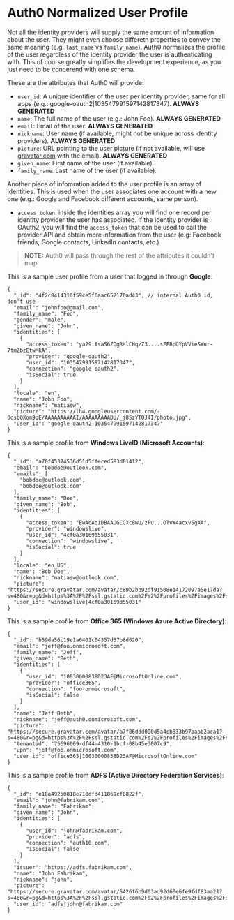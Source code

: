 # Auth0 Normalized User Profile

Not all the identity providers will supply the same amount of information about the user. They might even choose differetn properties to convey the same meaning (e.g. `last_name` vs `family_name`). Auth0 normalizes the profile of the user regardless of the identity provider the user is authenticating with. This of course greatly simplifies the development experience, as you just need to be concerend with one schema. 

These are the attributes that Auth0 will provide:

* `user_id`: A unique identifier of the user per identity provider, same for all apps (e.g.: google-oauth2|103547991597142817347). **ALWAYS GENERATED**
* `name`: The full name of the user (e.g.: John Foo). **ALWAYS GENERATED**
* `email`: Email of the user. **ALWAYS GENERATED**
* `nickname`: User name (if available, might not be unique across identity providers). **ALWAYS GENERATED**
* `picture`: URL pointing to the user picture (if not available, will use [gravatar.com](http://gravatar.com) with the email). **ALWAYS GENERATED**
* `given_name`: First name of the user (if available).
* `family_name`: Last name of the user (if available).

Another piece of infomration added to the user profile is an array of identities. This is used when the user associates one account with a new one (e.g.: Google and Facebook different accounts, same person).

* `access_token`: inside the identities array you will find one record per identity provider the user has associated. If the identity provider is OAuth2, you will find the `access_token` that can be used to call the provider API and obtain more information from the user (e.g: Facebook friends, Google contacts, LinkedIn contacts, etc.)

> **NOTE:** Auth0 will pass through the rest of the attributes it couldn't map.

This is a sample user profile from a user that logged in through **Google**:

```
{
  "_id": "4f2c8414310f59ce5f6aac652170ad43", // internal Auth0 id, don't use
  "email": "johnfoo@gmail.com",
  "family_name": "Foo",
  "gender": "male",
  "given_name": "John",
  "identities": [
    {
      "access_token": "ya29.AsaS6ZQgRHlCHqzZ3....sFFBpQYpVVieSWur-7tmZbzEtwMkA",
      "provider": "google-oauth2",
      "user_id": "103547991597142817347",
      "connection": "google-oauth2",
      "isSocial": true
    }
  ],
  "locale": "en",
  "name": "John Foo",
  "nickname": "matiasw",
  "picture": "https://lh4.googleusercontent.com/-OdsbOXom9qE/AAAAAAAAAAI/AAAAAAAAADU/_j8SzYTOJ4I/photo.jpg",
  "user_id": "google-oauth2|103547991597142817347"
}
```

This is a sample profile from **Windows LiveID (Microsoft Accounts)**:

```
{
  "_id": "a70f45374536d51d5ffeced583d01412",
  "email": "bobdoe@outlook.com",
  "emails": [
    "bobdoe@outlook.com",
    "bobdoe@outlook.com"
  ],
  "family_name": "Doe",
  "given_name": "Bob",
  "identities": [
    {
      "access_token": "EwAoAq1DBAAUGCCXc8wU/zFu...OTvW4acxv5gAA",
      "provider": "windowslive",
      "user_id": "4cf0a30169d55031",
      "connection": "windowslive",
      "isSocial": true
    }
  ],
  "locale": "en_US",
  "name": "Bob Doe",
  "nickname": "matiasw@outlook.com",
  "picture": "https://secure.gravatar.com/avatar/c89b2bb92df91508e14172097a5e17da?s=480&r=pg&d=https%3A%2F%2Fssl.gstatic.com%2Fs2%2Fprofiles%2Fimages%2Fsilhouette80.png",
  "user_id": "windowslive|4cf0a30169d55031"
}
```

This is a sample profile from **Office 365 (Windows Azure Active Directory)**:

```
{
  "_id": "b59da56c19e1a6401c04357d37b8d020",
  "email": "jeff@foo.onmicrosoft.com",
  "family_name": "Jeff",
  "given_name": "Beth",
  "identities": [
    {
      "user_id": "10030000838D23AF@MicrosoftOnline.com",
      "provider": "office365",
      "connection": "foo-onmicrosoft",
      "isSocial": false
    }
  ],
  "name": "Jeff Beth",
  "nickname": "jeff@auth0.onmicrosoft.com",
  "picture": "https://secure.gravatar.com/avatar/a7f86ddd090d5a4cb833b97baab2aca1?s=480&r=pg&d=https%3A%2F%2Fssl.gstatic.com%2Fs2%2Fprofiles%2Fimages%2Fsilhouette80.png",
  "tenantid": "75696069-df44-4310-9bcf-08b45e3007c9",
  "upn": "jeff@foo.onmicrosoft.com",
  "user_id": "office365|10030000838D23AF@MicrosoftOnline.com"
}
```

This is a sample profile from **ADFS (Active Directory Federation Services)**:

```
{
  "_id": "e18a49250818e718dfd411869cf8822f",
  "email": "john@fabrikam.com",
  "family_name": "Fabrikam",
  "given_name": "John",
  "identities": [
    {
      "user_id": "john@fabrikam.com",
      "provider": "adfs",
      "connection": "auth10.com",
      "isSocial": false
    }
  ],
  "issuer": "https://adfs.fabrikam.com",
  "name": "John Fabrikam",
  "nickname": "john",
  "picture": "https://secure.gravatar.com/avatar/5426f6b9d63ad92d60e6fe9fdf83aa21?s=480&r=pg&d=https%3A%2F%2Fssl.gstatic.com%2Fs2%2Fprofiles%2Fimages%2Fsilhouette80.png",
  "user_id": "adfs|john@fabrikam.com"
}
```